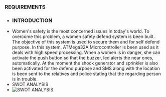 ### **REQUIREMENTS**
* ### **INTRODUCTION**
* Women's safety is the most concerned issues in today's world. To overcome this problem, a women safety defend system is been built. The objective of this system is used to secure them and for self defend purpose. In this system, ATMega32A Microcontroller is been used as it deals with high speed processing. When a women is in danger, she can activate the push button so that the buzzer, led alerts the near ones, automatically. At the moment the shock generator and sprinkler is also been activated for the defend purpose and SMS along with the location is been sent to the relatives and police stating that the regarding person is in trouble.
* SWOT ANALYSIS
* ![SWOT ANALYSIS](https://user-images.githubusercontent.com/94182282/142765203-2fbc317f-fa83-47ef-a41d-53a8f69b32f2.png)

